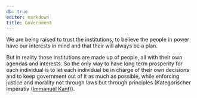 ```yaml
---
db: true
editor: markdown
title: Government
---
```


We are being raised to trust the institutions, to believe the people in
power have our interests in mind and that their will always be a plan.

But in reality those institutions are made up of people, all with their
own agendas and interests. So the only way to have long term prosperity
for each individual is to let each individual be in charge of their own
decisions and to keep government out of it as much as possible, while
enforcing justice and morality not through laws but through principles
(Kategorischer Imperativ ([Immanuel Kant](/database/immanuel_kant))).
